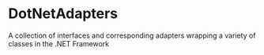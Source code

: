 DotNetAdapters
==============

A collection of interfaces and corresponding adapters wrapping a variety of classes in the .NET Framework
